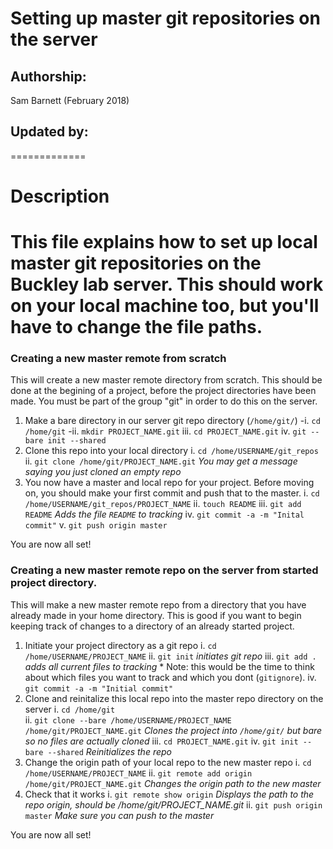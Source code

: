 Setting up master git repositories on the server
========================================

## Authorship:
Sam Barnett (February 2018)

## Updated by:

=============
# Description
This file explains how to set up local master git repositories on the
Buckley lab server. This should work on your local machine too, but you'll 
have to change the file paths.
============

### Creating a new master remote from scratch
This will create a new master remote directory from scratch. This should be done
at the begining of a project, before the project directories have been made.
You must be part of the group "git" in order to do this on the server.

1. Make a bare directory in our server git repo directory (`/home/git/`)
   -i. `cd /home/git`
   -ii. `mkdir PROJECT_NAME.git`
	iii. `cd PROJECT_NAME.git`
	iv. `git --bare init --shared`
2. Clone this repo into your local directory
	i. `cd /home/USERNAME/git_repos`
	ii. `git clone /home/git/PROJECT_NAME.git`
		*You may get a message saying you just cloned an empty repo*
3. You now have a master and local repo for your project. Before moving on, you should make your first commit and push that to the master.
	i. `cd /home/USERNAME/git_repos/PROJECT_NAME`
	ii. `touch README`
	iii. `git add README`	*Adds the file `README` to tracking*
	iv. `git commit -a -m "Inital commit"`
	v. `git push origin master`

You are now all set!

### Creating a new master remote repo on the server from started project directory.
This will make a new master remote repo from a directory that you have 
already made in your home directory. This is good if you want to begin keeping
track of changes to a directory of an already started project.

1. Initiate your project directory as a git repo
	i. `cd /home/USERNAME/PROJECT_NAME`
	ii. `git init`	*initiates git repo*
	iii. `git add .`	*adds all current files to tracking*
		* Note: this would be the time to think about which files you want to track and which you dont (`gitignore`).
	iv. `git commit -a -m "Initial commit"`
2. Clone and reinitalize this local repo into the master repo directory on the server
	i. `cd /home/git`	
	ii. `git clone --bare /home/USERNAME/PROJECT_NAME /home/git/PROJECT_NAME.git`	*Clones the project into `/home/git/` but bare so no files are actually cloned*
	iii. `cd PROJECT_NAME.git`
	iv. `git init --bare --shared`	*Reinitializes the repo*
3. Change the origin path of your local repo to the new master repo
	i. `cd /home/USERNAME/PROJECT_NAME`
	ii. `git remote add origin /home/git/PROJECT_NAME.git` *Changes the origin path to the new master*
4. Check that it works
	i. `git remote show origin`	*Displays the path to the repo origin, should be /home/git/PROJECT_NAME.git*
	ii. `git push origin master`	*Make sure you can push to the master*

You are now all set!
